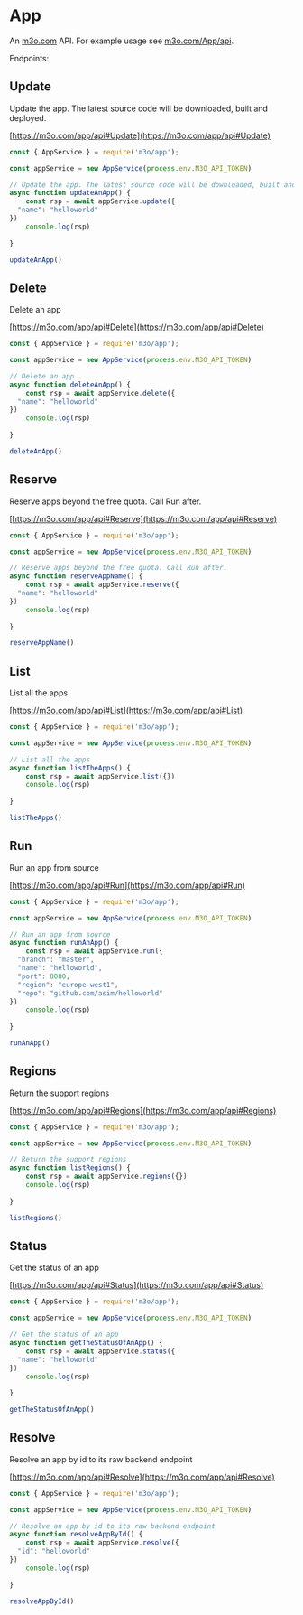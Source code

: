 # App

An [m3o.com](https://m3o.com) API. For example usage see [m3o.com/App/api](https://m3o.com/App/api).

Endpoints:

## Update

Update the app. The latest source code will be downloaded, built and deployed.


[https://m3o.com/app/api#Update](https://m3o.com/app/api#Update)

```js
const { AppService } = require('m3o/app');

const appService = new AppService(process.env.M3O_API_TOKEN)

// Update the app. The latest source code will be downloaded, built and deployed.
async function updateAnApp() {
	const rsp = await appService.update({
  "name": "helloworld"
})
	console.log(rsp)
	
}

updateAnApp()
```
## Delete

Delete an app


[https://m3o.com/app/api#Delete](https://m3o.com/app/api#Delete)

```js
const { AppService } = require('m3o/app');

const appService = new AppService(process.env.M3O_API_TOKEN)

// Delete an app
async function deleteAnApp() {
	const rsp = await appService.delete({
  "name": "helloworld"
})
	console.log(rsp)
	
}

deleteAnApp()
```
## Reserve

Reserve apps beyond the free quota. Call Run after.


[https://m3o.com/app/api#Reserve](https://m3o.com/app/api#Reserve)

```js
const { AppService } = require('m3o/app');

const appService = new AppService(process.env.M3O_API_TOKEN)

// Reserve apps beyond the free quota. Call Run after.
async function reserveAppName() {
	const rsp = await appService.reserve({
  "name": "helloworld"
})
	console.log(rsp)
	
}

reserveAppName()
```
## List

List all the apps


[https://m3o.com/app/api#List](https://m3o.com/app/api#List)

```js
const { AppService } = require('m3o/app');

const appService = new AppService(process.env.M3O_API_TOKEN)

// List all the apps
async function listTheApps() {
	const rsp = await appService.list({})
	console.log(rsp)
	
}

listTheApps()
```
## Run

Run an app from source


[https://m3o.com/app/api#Run](https://m3o.com/app/api#Run)

```js
const { AppService } = require('m3o/app');

const appService = new AppService(process.env.M3O_API_TOKEN)

// Run an app from source
async function runAnApp() {
	const rsp = await appService.run({
  "branch": "master",
  "name": "helloworld",
  "port": 8080,
  "region": "europe-west1",
  "repo": "github.com/asim/helloworld"
})
	console.log(rsp)
	
}

runAnApp()
```
## Regions

Return the support regions


[https://m3o.com/app/api#Regions](https://m3o.com/app/api#Regions)

```js
const { AppService } = require('m3o/app');

const appService = new AppService(process.env.M3O_API_TOKEN)

// Return the support regions
async function listRegions() {
	const rsp = await appService.regions({})
	console.log(rsp)
	
}

listRegions()
```
## Status

Get the status of an app


[https://m3o.com/app/api#Status](https://m3o.com/app/api#Status)

```js
const { AppService } = require('m3o/app');

const appService = new AppService(process.env.M3O_API_TOKEN)

// Get the status of an app
async function getTheStatusOfAnApp() {
	const rsp = await appService.status({
  "name": "helloworld"
})
	console.log(rsp)
	
}

getTheStatusOfAnApp()
```
## Resolve

Resolve an app by id to its raw backend endpoint


[https://m3o.com/app/api#Resolve](https://m3o.com/app/api#Resolve)

```js
const { AppService } = require('m3o/app');

const appService = new AppService(process.env.M3O_API_TOKEN)

// Resolve an app by id to its raw backend endpoint
async function resolveAppById() {
	const rsp = await appService.resolve({
  "id": "helloworld"
})
	console.log(rsp)
	
}

resolveAppById()
```
